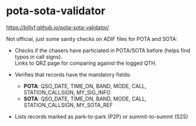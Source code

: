 # pota-sota-validator

https://billyf.github.io/pota-sota-validator/

Not official, just some sanity checks on ADIF files for POTA and SOTA:

- Checks if the chasers have particiated in POTA/SOTA before (helps find typos in call signs).  
Links to QRZ page for comparing against the logged QTH.

- Verifies that records have the mandatory fields:
   - **POTA**: QSO_DATE, TIME_ON, BAND, MODE, CALL, STATION_CALLSIGN, MY_SIG_INFO
   - **SOTA**: QSO_DATE, TIME_ON, BAND, MODE, CALL, STATION_CALLSIGN, MY_SOTA_REF

- Lists records marked as park-to-park (P2P) or summit-to-summt (S2S)

